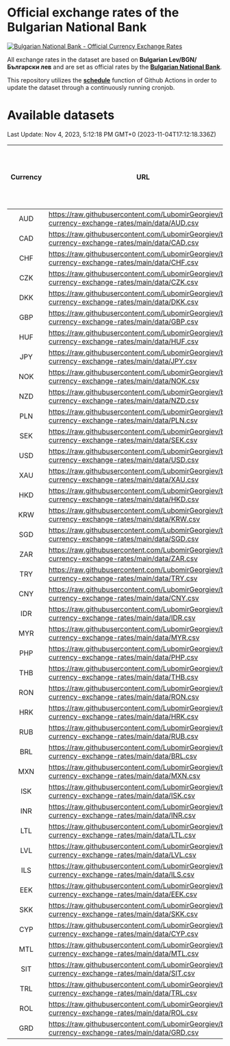 # Official exchange rates of the Bulgarian National Bank

[![Bulgarian National Bank - Official Currency Exchange Rates](https://github.com/LubomirGeorgiev/bnb-currency-exchange-rates/actions/workflows/update-rates.yml/badge.svg?branch=main)](https://github.com/LubomirGeorgiev/bnb-currency-exchange-rates/actions/workflows/update-rates.yml)

All exchange rates in the dataset are based on **Bulgarian Lev/BGN/Български лев** and are set as official rates by the [**Bulgarian National Bank**](https://www.bnb.bg/Statistics/StExternalSector/StExchangeRates/StERForeignCurrencies/index.htm?toLang=_EN).

This repository utilizes the [**schedule**](https://docs.github.com/en/actions/reference/events-that-trigger-workflows) function of Github Actions in order to update the dataset through a continuously running cronjob.

# Available datasets

<!-- START LINKS (DO NOT EVER FU*ING DELETE THIS COMMENT FOR THE LOVE OF YOUR LIFE!!! IF YOU ARE CURIOS HOW IT WORKS, YOU CAN HAVE A LOOK AT ./src/updateReadme.ts) -->

Last Update: Nov 4, 2023, 5:12:18 PM GMT+0 (2023-11-04T17:12:18.336Z)

| Currency | URL                                                                                             | Number of records | Number of missing days that were filled in |
| :------: | ----------------------------------------------------------------------------------------------- | :---------------: | :----------------------------------------: |
|   AUD    | https://raw.githubusercontent.com/LubomirGeorgiev/bnb-currency-exchange-rates/main/data/AUD.csv |       8667        |                    2677                    |
|   CAD    | https://raw.githubusercontent.com/LubomirGeorgiev/bnb-currency-exchange-rates/main/data/CAD.csv |       8667        |                    2677                    |
|   CHF    | https://raw.githubusercontent.com/LubomirGeorgiev/bnb-currency-exchange-rates/main/data/CHF.csv |       8667        |                    2677                    |
|   CZK    | https://raw.githubusercontent.com/LubomirGeorgiev/bnb-currency-exchange-rates/main/data/CZK.csv |       8667        |                    2677                    |
|   DKK    | https://raw.githubusercontent.com/LubomirGeorgiev/bnb-currency-exchange-rates/main/data/DKK.csv |       8667        |                    2677                    |
|   GBP    | https://raw.githubusercontent.com/LubomirGeorgiev/bnb-currency-exchange-rates/main/data/GBP.csv |       8667        |                    2677                    |
|   HUF    | https://raw.githubusercontent.com/LubomirGeorgiev/bnb-currency-exchange-rates/main/data/HUF.csv |       8667        |                    2677                    |
|   JPY    | https://raw.githubusercontent.com/LubomirGeorgiev/bnb-currency-exchange-rates/main/data/JPY.csv |       8667        |                    2677                    |
|   NOK    | https://raw.githubusercontent.com/LubomirGeorgiev/bnb-currency-exchange-rates/main/data/NOK.csv |       8667        |                    2677                    |
|   NZD    | https://raw.githubusercontent.com/LubomirGeorgiev/bnb-currency-exchange-rates/main/data/NZD.csv |       8667        |                    2677                    |
|   PLN    | https://raw.githubusercontent.com/LubomirGeorgiev/bnb-currency-exchange-rates/main/data/PLN.csv |       8667        |                    2677                    |
|   SEK    | https://raw.githubusercontent.com/LubomirGeorgiev/bnb-currency-exchange-rates/main/data/SEK.csv |       8667        |                    2677                    |
|   USD    | https://raw.githubusercontent.com/LubomirGeorgiev/bnb-currency-exchange-rates/main/data/USD.csv |       8667        |                    2677                    |
|   XAU    | https://raw.githubusercontent.com/LubomirGeorgiev/bnb-currency-exchange-rates/main/data/XAU.csv |       8667        |                    2679                    |
|   HKD    | https://raw.githubusercontent.com/LubomirGeorgiev/bnb-currency-exchange-rates/main/data/HKD.csv |       8365        |                    2586                    |
|   KRW    | https://raw.githubusercontent.com/LubomirGeorgiev/bnb-currency-exchange-rates/main/data/KRW.csv |       8365        |                    2586                    |
|   SGD    | https://raw.githubusercontent.com/LubomirGeorgiev/bnb-currency-exchange-rates/main/data/SGD.csv |       8365        |                    2586                    |
|   ZAR    | https://raw.githubusercontent.com/LubomirGeorgiev/bnb-currency-exchange-rates/main/data/ZAR.csv |       8365        |                    2586                    |
|   TRY    | https://raw.githubusercontent.com/LubomirGeorgiev/bnb-currency-exchange-rates/main/data/TRY.csv |       6847        |                    2116                    |
|   CNY    | https://raw.githubusercontent.com/LubomirGeorgiev/bnb-currency-exchange-rates/main/data/CNY.csv |       6727        |                    2080                    |
|   IDR    | https://raw.githubusercontent.com/LubomirGeorgiev/bnb-currency-exchange-rates/main/data/IDR.csv |       6727        |                    2080                    |
|   MYR    | https://raw.githubusercontent.com/LubomirGeorgiev/bnb-currency-exchange-rates/main/data/MYR.csv |       6727        |                    2080                    |
|   PHP    | https://raw.githubusercontent.com/LubomirGeorgiev/bnb-currency-exchange-rates/main/data/PHP.csv |       6727        |                    2080                    |
|   THB    | https://raw.githubusercontent.com/LubomirGeorgiev/bnb-currency-exchange-rates/main/data/THB.csv |       6727        |                    2080                    |
|   RON    | https://raw.githubusercontent.com/LubomirGeorgiev/bnb-currency-exchange-rates/main/data/RON.csv |       6670        |                    2064                    |
|   HRK    | https://raw.githubusercontent.com/LubomirGeorgiev/bnb-currency-exchange-rates/main/data/HRK.csv |       6419        |                    1983                    |
|   RUB    | https://raw.githubusercontent.com/LubomirGeorgiev/bnb-currency-exchange-rates/main/data/RUB.csv |       6115        |                    1886                    |
|   BRL    | https://raw.githubusercontent.com/LubomirGeorgiev/bnb-currency-exchange-rates/main/data/BRL.csv |       5757        |                    1783                    |
|   MXN    | https://raw.githubusercontent.com/LubomirGeorgiev/bnb-currency-exchange-rates/main/data/MXN.csv |       5757        |                    1783                    |
|   ISK    | https://raw.githubusercontent.com/LubomirGeorgiev/bnb-currency-exchange-rates/main/data/ISK.csv |       5670        |                    1758                    |
|   INR    | https://raw.githubusercontent.com/LubomirGeorgiev/bnb-currency-exchange-rates/main/data/INR.csv |       5393        |                    1672                    |
|   LTL    | https://raw.githubusercontent.com/LubomirGeorgiev/bnb-currency-exchange-rates/main/data/LTL.csv |       5145        |                    1574                    |
|   LVL    | https://raw.githubusercontent.com/LubomirGeorgiev/bnb-currency-exchange-rates/main/data/LVL.csv |       4782        |                    1462                    |
|   ILS    | https://raw.githubusercontent.com/LubomirGeorgiev/bnb-currency-exchange-rates/main/data/ILS.csv |       4669        |                    1453                    |
|   EEK    | https://raw.githubusercontent.com/LubomirGeorgiev/bnb-currency-exchange-rates/main/data/EEK.csv |       3995        |                    1221                    |
|   SKK    | https://raw.githubusercontent.com/LubomirGeorgiev/bnb-currency-exchange-rates/main/data/SKK.csv |       2967        |                    909                     |
|   CYP    | https://raw.githubusercontent.com/LubomirGeorgiev/bnb-currency-exchange-rates/main/data/CYP.csv |       2906        |                    890                     |
|   MTL    | https://raw.githubusercontent.com/LubomirGeorgiev/bnb-currency-exchange-rates/main/data/MTL.csv |       2604        |                    799                     |
|   SIT    | https://raw.githubusercontent.com/LubomirGeorgiev/bnb-currency-exchange-rates/main/data/SIT.csv |       2542        |                    778                     |
|   TRL    | https://raw.githubusercontent.com/LubomirGeorgiev/bnb-currency-exchange-rates/main/data/TRL.csv |       1818        |                    559                     |
|   ROL    | https://raw.githubusercontent.com/LubomirGeorgiev/bnb-currency-exchange-rates/main/data/ROL.csv |       1695        |                    522                     |
|   GRD    | https://raw.githubusercontent.com/LubomirGeorgiev/bnb-currency-exchange-rates/main/data/GRD.csv |        359        |                    107                     |

<!-- END LINKS (DO NOT EVER FU*ING DELETE THIS COMMENT FOR THE LOVE OF YOUR LIFE!!! IF YOU ARE CURIOS HOW IT WORKS, YOU CAN HAVE A LOOK AT ./src/updateReadme.ts) -->

